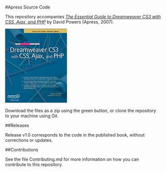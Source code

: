 #Apress Source Code

This repository accompanies [*The Essential Guide to Dreamweaver CS3 with CSS, Ajax, and PHP*](http://www.apress.com/9781590598597) by David Powers (Apress, 2007).

![Cover image](9781590598597.jpg)

Download the files as a zip using the green button, or clone the repository to your machine using Git.

##Releases

Release v1.0 corresponds to the code in the published book, without corrections or updates.

##Contributions

See the file Contributing.md for more information on how you can contribute to this repository.
